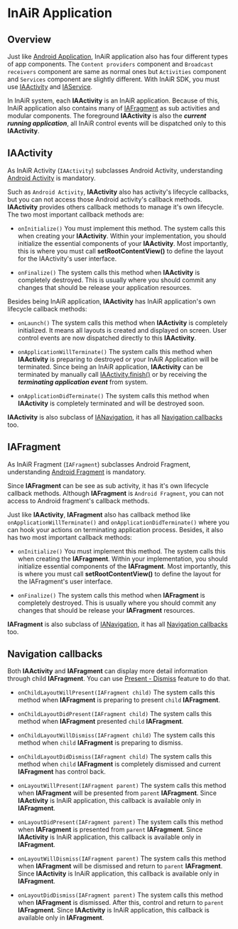 # InAiR Application

## Overview
Just like [Android Application](http://developer.android.com/guide/components/fundamentals.html#Components), InAiR application also has four different types of app components. The `Content providers` component and `Broadcast receivers` component are same as normal ones but `Activities` component and `Services` component are slightly different. With InAiR SDK, you must use [IAActivity](#iaactivity) and [IAService](#).

In InAiR system, each **IAActivity** is an InAiR application. Because of this, InAiR application also contains many of [IAFragment](#iafragment) as sub activities and modular components. The foreground **IAActivity** is also the ***current running application***, all InAiR control events will be dispatched only to this **IAActivity**.

## IAActivity
As InAiR Activity (`IAActivity`) subclasses Android Activity, understanding [Android Activity](http://developer.android.com/guide/components/activities.html) is mandatory.

Such as `Android Activity`, **IAActivity** also has activity's lifecycle callbacks, but you can not access those Android activity's callback methods. **IAActivity** provides others callback methods to manage it's own lifecycle. The two most important callback methods are:

- `onInitialize()`
You must implement this method. The system calls this when creating your **IAActivity**. Within your implementation, you should initialize the essential components of your **IAActivity**. Most importantly, this is where you must call **setRootContentView()** to define the layout for the IAActivity's user interface.

- `onFinalize()`
The system calls this method when **IAActivity** is completely destroyed. This is usually where you should commit any changes that should be release your application resources.

Besides being InAiR application, **IAActivity** has InAiR application's own lifecycle callback methods:

- `onLaunch()`
The system calls this method when **IAActivity** is completely initialized. It means all layouts is created and displayed on screen. User control events are now dispatched directly to this **IAActivity**.

- `onApplicationWillTerminate()`
The system calls this method when **IAActivity** is preparing to destroyed or your InAiR Application will be terminated. Since being an InAiR application, **IAActivity** can be terminated by manually call [IAActivity.finish()](#) or by receiving the ***terminating application event*** from system.

- `onApplicationDidTerminate()`
The system calls this method when **IAActivity** is completely terminated and will be destroyed soon.

**IAActivity** is also subclass of [IANavigation](#), it has all [Navigation callbacks](#navigation-callbacks) too.

## IAFragment
As InAiR Fragment (`IAFragment`) subclasses Android Fragment, understanding [Android Fragment](http://developer.android.com/guide/components/fragments.html) is mandatory.

Since **IAFragment** can be see as sub activity, it has it's own lifecycle callback methods. Although **IAFragment** is `Android Fragment`, you can not access to Android fragment's callback methods.

Just like **IAActivity**, **IAFragment** also has callback method like `onApplicationWillTerminate()` and `onApplicationDidTerminate()` where you can hook your actions on terminating application process. Besides, it also has two most important callback methods:

 - `onInitialize()`
You must implement this method. The system calls this when creating the **IAFragment**. Within your implementation, you should initialize essential components of the **IAFragment**. Most importantly, this is where you must call **setRootContentView()** to define the layout for the IAFragment's user interface.

 - `onFinalize()`
 The system calls this method when **IAFragment** is completely destroyed. This is usually where you should commit any changes that should be release your **IAFragment** resources.

**IAFragment** is also subclass of [IANavigation](#), it has all [Navigation callbacks](#navigation-callbacks) too.

## Navigation callbacks
Both **IAActivity** and **IAFragment** can display more detail information through child **IAFragment**. You can use [Present - Dismiss](../2-api-guides/4-animation-and-graphics/3-present-dismiss.md) feature to do that.

- `onChildLayoutWillPresent(IAFragment child)`
The system calls this method when **IAFragment** is preparing to present `child` **IAFragment**.

- `onChildLayoutDidPresent(IAFragment child)`
The system calls this method when **IAFragment** presented `child` **IAFragment**.

- `onChildLayoutWillDismiss(IAFragment child)`
The system calls this method when `child` **IAFragment** is preparing to dismiss.

- `onChildLayoutDidDismiss(IAFragment child)`
The system calls this method when `child` **IAFragment** is completely dismissed and current **IAFragment** has control back.

- `onLayoutWillPresent(IAFragment parent)`
The system calls this method when **IAFragment** will be presented from `parent` **IAFragment**. Since **IAActivity** is InAiR application, this callback is available only in **IAFragment**.

- `onLayoutDidPresent(IAFragment parent)`
The system calls this method when **IAFragment** is presented from `parent` **IAFragment**. Since **IAActivity** is InAiR application, this callback is available only in **IAFragment**.

- `onLayoutWillDismiss(IAFragment parent)`
The system calls this method when **IAFragment** will be dismissed and return to `parent` **IAFragment**. Since **IAActivity** is InAiR application, this callback is available only in **IAFragment**.

- `onLayoutDidDismiss(IAFragment parent)`
The system calls this method when **IAFragment** is dismissed. After this, control and return to `parent` **IAFragment**. Since **IAActivity** is InAiR application, this callback is available only in **IAFragment**.
